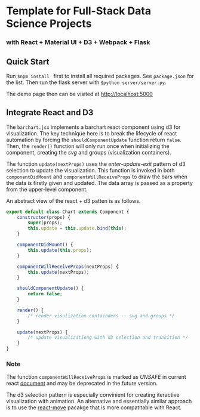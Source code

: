 # Template for Full-Stack Data Science Projects

### with React + Material UI + D3 + Webpack + Flask

## Quick Start

Run ```$npm install ``` first to install all required packages. See ```package.json``` for the list. Then run the flask server with ```$python server/server.py```.

The demo page then can be visited at [http://localhost:5000](http://localhost:5000)

## Integrate React and D3

The ```barchart.jsx``` implements a barchart react component using d3 for visualization. The key technique here is to break the lifecycle of react automation by forcing the ```shouldComponentUpdate``` function return ```false```. Then, the ```render()``` function will only run once when initializing the component, creating the *svg* and groups (visualization containers).

The function ```update(nextProps)``` uses the *enter-update-exit* pattern of d3 selection to update the visualization. This function is invoked in both ```componentDidMount``` and ```componentWillReceiveProps``` to draw the bars when the data is firstly given and updated. The data array is passed as a property from the upper-level component.

An abstract view of the react + d3 patten is as follows.

```javascript
export default class Chart extends Component {
    constructor(props) {
        super(props);
        this.update = this.update.bind(this);
    }

    componentDidMount() {
        this.update(this.props);
    }

    componentWillReceiveProps(nextProps) {
        this.update(nextProps);
    }

    shouldComponentUpdate() {
        return false;
    }

    render() {
        /* render visulization containders -- svg and groups */
    }

    update(nextProps) {
        /* update visualizationg with d3 selection and transition */
    }
}
```

### Note

The function ```componentWillReceiveProps``` is marked as *UNSAFE* in current react [document](https://reactjs.org/docs/react-component.html#unsafe_componentwillreceiveprops) and may be deprecated in the future version.

The d3 selection pattern is especially convinient for creating iteractive visualization with animation. An alternative and essentially similar approach is to use the [react-move](https://react-move.js.org/#/) pacakge that is more compatitable with React.